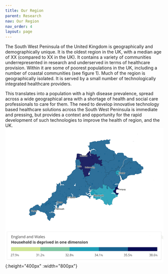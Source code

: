 ```yaml
---
title: Our Region
parent: Research
nav: Our Region
nav_order: 4
layout: page
---
```

The South West Peninsula of the United Kingdom is geographically and demographically unique. It is the oldest region in the UK, with a median age of XX (compared to XX in the UK). It contains a variety of communities underrepresented in research and underserved in terms of healthcare provision. Within it are some of poorest populations in the UK, including a number of coastal communities (see figure 1). Much of the region is geographically isolated. It is served by a small number of technologically integrated healthcare providers. 

This translates into a population with a high disease prevalence, spread across a wide geographical area with a shortage of health and social care professionals to care for them. The need to develop innovative technology based healthcare solutions across the South West Peninsula is immediate and pressing, but provides a context and opportunity for the rapid development of such technologies to improve the health of region, and the UK.  
![image tooltip here](/assets/img/south_west_region.png){:height="400px" :width="800px"}